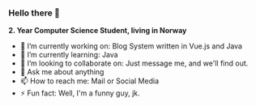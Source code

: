 ### Hello there 👋

**2. Year Computer Science Student, living in Norway**

- 🔭 I’m currently working on: Blog System written in Vue.js and Java
- 🌱 I’m currently learning: Java
- 👯 I’m looking to collaborate on: Just message me, and we'll find out.
- 💬 Ask me about anything
- 📫 How to reach me: Mail or Social Media
- ⚡ Fun fact: Well, I'm a funny guy, jk.
